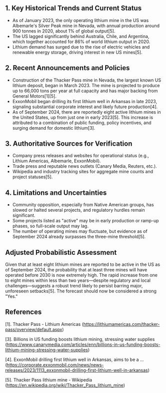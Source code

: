 ## 1. Key Historical Trends and Current Status

- As of January 2023, the only operating lithium mine in the US was Albemarle's Silver Peak mine in Nevada, with annual production around 900 tonnes in 2020, about 1% of global output[5].
- The US lagged significantly behind Australia, Chile, and Argentina, which together accounted for 86% of world lithium output in 2020.
- Lithium demand has surged due to the rise of electric vehicles and renewable energy storage, driving interest in new US mines[5].

## 2. Recent Announcements and Policies

- Construction of the Thacker Pass mine in Nevada, the largest known US lithium deposit, began in March 2023. The mine is projected to produce up to 66,000 tons per year at full capacity and has major backing from General Motors[1][5].
- ExxonMobil began drilling its first lithium well in Arkansas in late 2023, signaling substantial corporate interest and likely future production[4].
- As of September 2024, there are reportedly eight active lithium mines in the United States, up from just one in early 2023[5]. This increase is attributed to a combination of public funding, policy incentives, and surging demand for domestic lithium[3].

## 3. Authoritative Sources for Verification

- Company press releases and websites for operational status (e.g., Lithium Americas, Albemarle, ExxonMobil).
- Trade press and reputable news outlets (Canary Media, Reuters, etc.).
- Wikipedia and industry tracking sites for aggregate mine counts and project statuses[5].

## 4. Limitations and Uncertainties

- Community opposition, especially from Native American groups, has slowed or halted several projects, and regulatory hurdles remain significant.
- Some projects listed as "active" may be in early production or ramp-up phases, so full-scale output may lag.
- The number of operating mines may fluctuate, but evidence as of September 2024 already surpasses the three-mine threshold[5].

## Adjusted Probabilistic Assessment

Given that at least eight lithium mines are reported to be active in the US as of September 2024, the probability that at least three mines will have operated before 2030 is now extremely high. The rapid increase from one to eight mines within less than two years—despite regulatory and local challenges—suggests a robust trend likely to persist barring major, unforeseen setbacks[5]. The forecast should now be considered a strong "Yes."

## References

[1]. Thacker Pass - Lithium Americas (https://lithiumamericas.com/thacker-pass/overview/default.aspx)

[3]. Billions in US funding boosts lithium mining, stressing water supplies (https://www.canarymedia.com/articles/enn/billions-in-us-funding-boosts-lithium-mining-stressing-water-supplies)

[4]. ExxonMobil drilling first lithium well in Arkansas, aims to be a ... (https://corporate.exxonmobil.com/news/news-releases/2023/1113_exxonmobil-drilling-first-lithium-well-in-arkansas)

[5]. Thacker Pass lithium mine - Wikipedia (https://en.wikipedia.org/wiki/Thacker_Pass_lithium_mine)